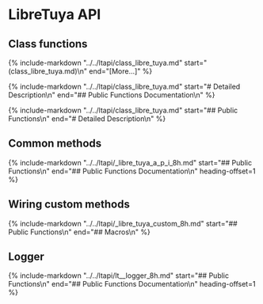 # LibreTuya API

## Class functions

{%
   include-markdown "../../ltapi/class_libre_tuya.md"
   start="(class_libre_tuya.md)\n"
   end="[More...]"
%}

{%
   include-markdown "../../ltapi/class_libre_tuya.md"
   start="# Detailed Description\n"
   end="## Public Functions Documentation\n"
%}

{%
   include-markdown "../../ltapi/class_libre_tuya.md"
   start="## Public Functions\n"
   end="# Detailed Description\n"
%}

## Common methods

{%
   include-markdown "../../ltapi/_libre_tuya_a_p_i_8h.md"
   start="## Public Functions\n"
   end="## Public Functions Documentation\n"
   heading-offset=1
%}

## Wiring custom methods

{%
   include-markdown "../../ltapi/_libre_tuya_custom_8h.md"
   start="## Public Functions\n"
   end="## Macros\n"
%}

## Logger

{%
   include-markdown "../../ltapi/lt__logger_8h.md"
   start="## Public Functions\n"
   end="## Public Functions Documentation\n"
   heading-offset=1
%}
